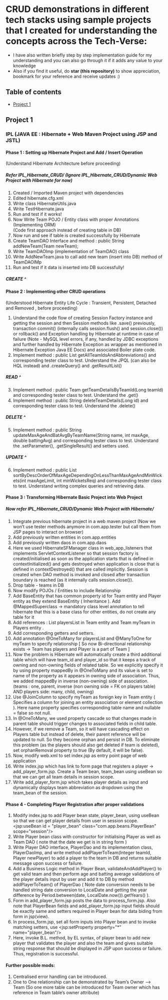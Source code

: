 # CRUD demonstrations in different tech stacks using sample projects that I created for understanding the concepts across the Tech-Verse:
* I have also written briefly step by step implementation guide for my understanding and you can also go through it if it adds any value to your knowledge 
* Also if you find it useful, do **star (this repository)** to show appreciation, bookmark for your reference and receive updates :)

## Table of contents
* [Project 1](#project-1)

## Project 1 
### IPL (JAVA EE : Hibernate + Web Maven Project using JSP and JSTL)

#### Phase 1 : Setting up Hibernate Project and Add / Insert Operation
(Understand Hibernate Architecture before proceeding)

##### Refer IPL_Hibernate_CRUD/ (Ignore IPL_Hibernate_CRUD/Dynamic Web Project with Hibernate for now)

1. Created / Imported Maven project with dependencies
2. Edited hibernate.cfg.xml
3. Write class HibernateUtils.java
4. Write TestHibernate.java
5. Run and test if it works!         
6. Now Write Team POJO / Entity class with proper Annotations (Implementing ORM)     
(Code first approach instead of creating table in DB)
7. Now run and see if table is created successfully by Hibernate 
8. Create TeamDAO Interface and method : public String addNewTeam(Team newTeam);
9. Write TeamDAOImp (implementation of TeamDAO) class
10. Write AddNewTeam.java to call add new team (insert into DB) method of TeamDAOIMp
11. Run and test if it data is inserted into DB successfully!
##### CREATE ^

#### Phase 2 : Implementing other CRUD operations 
(Understood Hibernate Entity Life Cycle : Transient, Persistent, Detached and Removed , before proceeding)

1. Understand the code flow of creating Session Factory instance and getting the session and then Session methods like .save() previously, transaction commit() (internally calls session.flush() and session.close()) or rollback() and Exception handling by Hibernate at runtime in case of failure (Note - MySQL level errors, if any, handled by JDBC exceptions and further handled by Hibernate Exception as wrapper as mentioned in Hibernate Exception Java EE Docs) and associated Boiler plate code.
2. Implement method :	public List<Team> getAllTeamIdsAndAbbreviations() and corresponding tester class to test. Understand the JPQL (can also be HQL instead) and .createQuery() and .getResultList()
##### READ ^
3. Implement method :	public Team getTeamDetailsByTeamId(Long teamId) and corresponding tester class to test. Understand the .get()
4. Implement method :	public String deleteTeamDetails(Long id) and corresponding tester class to test. Understand the .delete()
##### DELETE ^
5. Implement method :	public String updateMaxAgeAndBatAvgByTeamName(String name, int maxAge, double battingAvg) and corresponding tester class to test. Understand the .setParameter(), .getSingleResult() and setters used.
##### UPDATE ^ 
6. Implement method : public List<Team> sortByDescOrderOfMaxAgeDependingOnLessThanMaxAgeAndMinWickets(int maxAgeLimit, int minWicketsReq) and corresponding tester class to test. Understand writing complex queries and retrieving data.

#### Phase 3 : Transforming Hibernate Basic Project into Web Project 

##### Now refer IPL_Hibernate_CRUD/Dynamic Web Project with Hibernate/

1. Integrate previous hibernate project in a web maven project (Now we won’t use tester methods anymore in com.app.tester but call them from JSP pages to interact on browser)
2. Add previously written entities in com.app.entities 
3. Add previously written daos in com.app.daos 
4. Here we used HibernateSFManager class in web_app_listeners that implements ServletContextListener so that session factory is created/initialised as soon as the application starts that is defined in contextInitialized() and gets destroyed when application is close that is defined in contextDestroyed() that are called implicitly. Session is created when DAO method is invoked and closed after transaction boundary is reached (as it internally calls session.close()).
5. Drop table - teams in DB 
6. Now modify POJOs / Entities to include Relationship
7. Add BaseEntity that has common property id for Team entity and Player entity as they extend BaseEntity ( Inheritance ). Add @MappedSuperclass -> mandatory class level annotation to tell hibernate that this is a base class for other entities, do not create any table for it
8. Add references : List<Player> playersList in Team entity and Team myTeam in Players entity  .
9. Add corresponding getters and setters.
10. Add annotation @OneToMany for playersList and @ManyToOne for myTeam to specify relationship [ So now Bi-directional relationship exists -> Team has players and Player is a part of Team ] 
11. Now the problem is Hibernate will automatically create a third additional table which will have team_id and player_id so that it keeps a track of owning and non-owning fields of related table. So we explicitly specify it by using property mappedBy in @OneToMany and its value is set to name of the property as it appears in owning side of association. Thus, we added mappedBy in inverse (non-owning) side of association. (teams : one, parent, inverse (non owning side = FK on players table) AND players side: many, child, owning)
12. Use @JoinColumn to specify myTeam as foreign key in Team entity ( Specifies a column for joining an entity association or element collection ). Here name property specifies corresponding table name and nullable = false so not null.
13. In @OneToMany,  we used property cascade so that changes made in parent table should trigger changes to associated fields in child table.
14. However, if we remove a Team, so it will have cascading effect on Players table but instead of delete, their parent reference will be updated to null. So they become orphan and persist in DB. To eliminate this problem (as the players should also get deleted if team is deleted), set orphanRemoval property to true (By default, it will be false).
15. Now, modify web.xml to set index.jsp as entry point page of web application
16. Write index.jsp which has link to form page that registers a player -> add_player_form.jsp. Create a Team bean, team_bean using useBean so that we can get all team details in session scope.
17. Write add_player_form.jsp which takes player details as input and dynamically displays team abbreviation as dropdown using the team_bean of the session.

#### Phase 4 - Completing Player Registration after proper validations

1. Modify index.jsp to add Player bean state, player_bean, using useBean so that we can get player details from user in session scope.
<jsp:useBean id = "player_bean" class="com.app.beans.PlayerBean" scope="session"/>
2. Write Player bean class with constructor for initialising Player as well as Team DAO ( note that the date we get is in string form )
3. Write Player DAO interface, PlayerDao and its implementation class, PlayerDaoImp, and write method addPlayerToTeam(Integer teamId, Player newPlayer) to add a player to the team in DB and returns suitable message upon success or failure.
4. Add a Business Logic method in Player Bean, validateAndAddPlayer() to get valid team and then perform age and batting average validations of the player details input by user and add it to DB by method addPlayerToTeam() of PlayerDao ( Note date conversion needs to be handled string date conversion to LocalDate and getting the year difference by Period.between(date, LocalDate.now()).getYears() ).
5. Form in add_player_form.jsp posts the data to process_form.jsp. Also note that PlayerBean fields and add_player_form.jsp input fields should be exactly same and setters required in Player bean for data biding from form in jsp(view).
6. In process_form.jsp, set all form inputs into Player bean and to invoke matching setters, use <jsp:setProperty property="*" name="player_bean"/>
7. Here, invoke B.L. method, by EL syntax, of player bean to add new player that validates the player and also the team and gives suitable string response that should be displayed in JSP upon success or failure. Thus, registration is successful.

#### Further possible mods:
1. Centralised error handling can be introduced.
2. One to One relationship can be demonstrated by Team’s  Owner —> Team (So one more table can be introduced for Team owner which has reference in Team table’s owner attribute)

